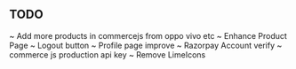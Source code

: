 
## TODO

~ Add more products in commercejs from oppo vivo etc
~ Enhance Product Page
~ Logout button
~ Profile page improve
~ Razorpay Account verify
~ commerce js production api key
~ Remove LimeIcons